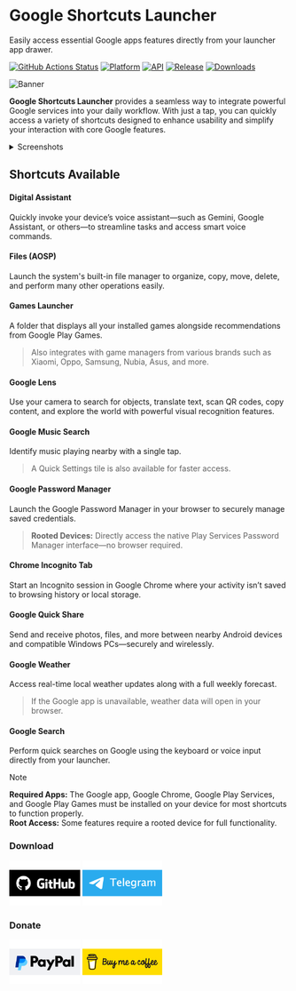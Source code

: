 # Google Shortcuts Launcher  
Easily access essential Google apps features directly from your launcher app drawer.

[![GitHub Actions Status](https://img.shields.io/github/actions/workflow/status/WSTxda/Google-Shortcuts-Launcher/.github%2Fworkflows%2Fandroid.yml?style=for-the-badge&logo=github-actions&labelColor=21262D&color=3FB950)](https://github.com/WSTxda/Google-Shortcuts-Launcher/actions)
[![Platform](https://img.shields.io/badge/android-platform?style=for-the-badge&label=platform&labelColor=21262d&color=6e7681)](https://www.android.com)
[![API](https://img.shields.io/badge/24%2B-level?style=for-the-badge&logo=android&logoColor=3cd382&label=API&labelColor=21262d&color=ff663b)](https://developer.android.com/studio/releases/platforms)
[![Release](https://img.shields.io/github/v/release/WSTxda/Google-Shortcuts-Launcher?display_name=tag&style=for-the-badge&logo=github&labelColor=21262d&color=1f6feb)](https://github.com/WSTxda/Google-Shortcuts-Launcher/releases/latest)
[![Downloads](https://img.shields.io/github/downloads/WSTxda/Google-Shortcuts-Launcher/total?style=for-the-badge&labelColor=21262d&color=238636)](https://github.com/WSTxda/Google-Shortcuts-Launcher/releases)

![Banner](https://raw.githubusercontent.com/WSTxda/Google-Shortcuts-Launcher/main/images/Banner.svg)

**Google Shortcuts Launcher** provides a seamless way to integrate powerful Google services into your daily workflow. With just a tap, you can quickly access a variety of shortcuts designed to enhance usability and simplify your interaction with core Google features.

<details>
  <summary>Screenshots</summary>

![Screenshot](https://raw.githubusercontent.com/WSTxda/Google-Shortcuts-Launcher/main/images/Screenshots.png)

</details>

## Shortcuts Available

#### Digital Assistant 
Quickly invoke your device’s voice assistant—such as Gemini, Google Assistant, or others—to streamline tasks and access smart voice commands.

#### Files (AOSP) 
Launch the system's built-in file manager to organize, copy, move, delete, and perform many other operations easily.

#### Games Launcher  
A folder that displays all your installed games alongside recommendations from Google Play Games.  
> Also integrates with game managers from various brands such as Xiaomi, Oppo, Samsung, Nubia, Asus, and more.

#### Google Lens  
Use your camera to search for objects, translate text, scan QR codes, copy content, and explore the world with powerful visual recognition features.

#### Google Music Search  
Identify music playing nearby with a single tap.  
> A Quick Settings tile is also available for faster access.

#### Google Password Manager  
Launch the Google Password Manager in your browser to securely manage saved credentials.  
> **Rooted Devices:** Directly access the native Play Services Password Manager interface—no browser required.

#### Chrome Incognito Tab  
Start an Incognito session in Google Chrome where your activity isn’t saved to browsing history or local storage.

#### Google Quick Share  
Send and receive photos, files, and more between nearby Android devices and compatible Windows PCs—securely and wirelessly.

#### Google Weather  
Access real-time local weather updates along with a full weekly forecast.  
> If the Google app is unavailable, weather data will open in your browser.

#### Google Search  
Perform quick searches on Google using the keyboard or voice input directly from your launcher.

> [!NOTE]  
> **Required Apps:** The Google app, Google Chrome, Google Play Services, and Google Play Games must be installed on your device for most shortcuts to function properly.  
> **Root Access:** Some features require a rooted device for full functionality.

### Download

[<img src="https://raw.githubusercontent.com/WSTxda/WSTxda/main/images/GitHub.svg"
      alt='Get it on GitHub'
      height="80">](https://github.com/WSTxda/Google-Shortcuts-Launcher/releases/latest)
[<img src="https://raw.githubusercontent.com/WSTxda/WSTxda/main/images/Telegram.svg"
      alt='Get it on Telegram'
      height="80">](https://t.me/WSTprojects)

### Donate

[<img src="https://raw.githubusercontent.com/WSTxda/WSTxda/main/images/PayPal.svg"
      alt='Donate with PayPal'
      height="80">](https://bit.ly/2lV0E6u)
[<img src="https://raw.githubusercontent.com/WSTxda/WSTxda/main/images/BMC.svg"
      alt='Donate with BMC'
      height="80">](https://www.buymeacoffee.com/wstxda)
